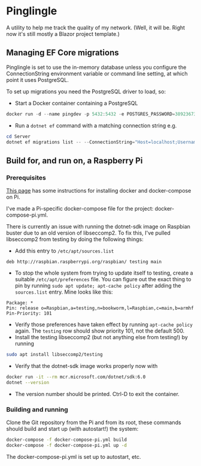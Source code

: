 # Pinglingle

A utility to help me track the quality of my network. (Well, it will be. Right now it's still mostly a Blazor project template.)

## Managing EF Core migrations

Pinglingle is set to use the in-memory database unless you configure the ConnectionString environment variable or command line setting, at which point it uses PostgreSQL.

To set up migrations you need the PostgreSQL driver to load, so:

* Start a Docker container containing a PostgreSQL

```powershell
docker run -d --name pingdev -p 5432:5432 -e POSTGRES_PASSWORD=38923673 -e POSTGRES_DB=pinglingle postgres
```

* Run a `dotnet ef` command with a matching connection string e.g.

```powershell
cd Server
dotnet ef migrations list -- --ConnectionString="Host=localhost;Username=postgres;Password=38923673;Port=5432;Database=pinglingle"
```

## Build for, and run on, a Raspberry Pi

### Prerequisites

[This page](https://pumpingco.de/blog/setup-your-raspberry-pi-for-docker-and-docker-compose/) has some instructions for installing docker and docker-compose on Pi.

I've made a Pi-specific docker-compose file for the project: docker-compose-pi.yml.

There is currently an issue with running the dotnet-sdk image on Raspbian buster due to an old version of libseccomp2. To fix this, I've pulled libseccomp2 from testing by doing the following things:

* Add this entry to `/etc/apt/sources.list`

```sources.list
deb http://raspbian.raspberrypi.org/raspbian/ testing main
```

* To stop the whole system from trying to update itself to testing, create a suitable `/etc/apt/preferences` file. You can figure out the exact thing to pin by running `sudo apt update; apt-cache policy` after adding the `sources.list` entry. Mine looks like this:

```preferences
Package: *
Pin: release o=Raspbian,a=testing,n=bookworm,l=Raspbian,c=main,b=armhf
Pin-Priority: 101
```

* Verify those preferences have taken effect by running `apt-cache policy` again. The `testing` row should show priority 101, not the default 500.
* Install the testing libseccomp2 (but not anything else from testing!) by running

```bash
sudo apt install libseccomp2/testing
```

* Verify that the dotnet-sdk image works properly now with

```bash
docker run -it --rm mcr.microsoft.com/dotnet/sdk:6.0
dotnet --version
```

* The version number should be printed. Ctrl-D to exit the container.

### Building and running

Clone the Git repository from the Pi and from its root, these commands should build and start up (with autostart!) the system:

```bash
docker-compose -f docker-compose-pi.yml build
docker-compose -f docker-compose-pi.yml up -d 
```

The docker-compose-pi.yml is set up to autostart, etc.
